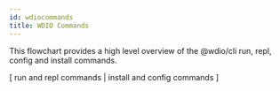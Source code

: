 ```yaml
---
id: wdiocommands
title: WDIO Commands
---
```

This flowchart provides a high level overview of the @wdio/cli run, repl, config and install commands.
<style type="text/css">
    .toggle {
        margin: auto;
        text-align: center;
    }
</style>
<div>
    <div class="flowcharttogglemenu">
        <span>[</span>
        <a class="flowcharttogglelink" onclick="createFlowChart(runRepl)">run and repl commands</a>
        <span>|</span>
        <a class="flowcharttogglelink" onclick="createFlowChart(installConfig)">install and config commands</a>
        <span>]</span>
    </div>
    <div id="flowChartGraphDiv"></div>
</div>

<script src="https://cdnjs.cloudflare.com/ajax/libs/mermaid/8.3.1/mermaid.min.js"></script>
<script src="/js/helper.js"></script>
<script>
    var runRepl = `graph TD
        REPLCOMMAND[repl]-->
        CREATESESSION[Create a new Webdriver session<br>using webdriverio remote]-->
        ADDGLOBALS["Add browser, $, and $$<br>to global scope"]-->
        LOADREPL[Load the REPL by calling the<br>WebdriverIO debug command]-->
        EXITREPL[Exit when REPL closed]
        STARTWDIO(Execute wdio without command argument<br>or using wdio run.)-->
        WDIOMISSING{wdio.conf.js found?}
        WDIOMISSING-->|Yes|ISWATCHMODE{"Is --watch param set?"}
        ISWATCHMODE-->|Yes|RUNLAUNCHERINWATCHMODE[Run watcher in launch mode]
        ISWATCHMODE-->|No|LAUNCHTESTRUNNER[Launch test runner. See launch test<br>runner flowchart fore more info]
        WDIOMISSING-->|No|SETUPWIZARD[Ask if user wants<br>to create a wdio config file]`;
    var installConfig = `graph TD
        INSTALLCOMMAND[install]-->
        TYPENAMESUPPORTED{Is type and name<br>supported?}
        TYPENAMESUPPORTED-->|No|ERROR[Throw error message]
        TYPENAMESUPPORTED-->|Yes|INSTALLPACKAGE[Install package]
        INSTALLPACKAGE-->ADDSERVICEREPORTER[Add services and<br>reporters to wdio.conf.js]
        CONFIGCOMMAND[config]-->
        EXECUTEWIZARD[Execute setup wizard]-->
        QUESTIONNAIRE[Run questionaire, store<br>answers package variables.]-->
        SYNCMODE{executionMode<br>       is sync?}
        SYNCMODE-->|Yes|INSTALLWDIOSYNC["Install<br>@wdio/sync"]
        INSTALLWDIOSYNC-->YARNCHECK["If --yarn, Install packages using<br>yarn, otherwise use npm"]
        YARNCHECK-->CREATEWDIOCONFIG["Create wdio.conf.js"]   
        SYNCMODE-->|No|ASYNCMODE["Do not install<br>@wdio/sync"]
        ASYNCMODE-->CREATEWDIOCONFIG`;
    (function(){
        createFlowChart(runRepl);
    })();
</script>